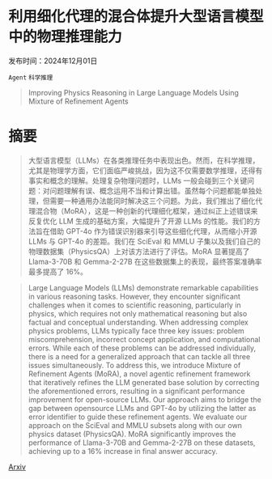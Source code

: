 # 利用细化代理的混合体提升大型语言模型中的物理推理能力

发布时间：2024年12月01日

`Agent` `科学推理`

> Improving Physics Reasoning in Large Language Models Using Mixture of Refinement Agents

# 摘要

> 大型语言模型（LLMs）在各类推理任务中表现出色。然而，在科学推理，尤其是物理学方面，它们面临严峻挑战，因为这不仅需要数学推理，还得有事实和概念的理解。处理复杂物理问题时，LLMs 一般会碰到三个关键问题：对问题理解有误、概念运用不当和计算出错。虽然每个问题都能单独处理，但需要一种通用办法能同时解决这三个问题。为此，我们推出了细化代理混合物（MoRA），这是一种创新的代理细化框架，通过纠正上述错误来反复优化 LLM 生成的基础方案，大幅提升了开源 LLMs 的性能。我们的方法旨在借助 GPT-4o 作为错误识别器来引导这些细化代理，从而缩小开源 LLMs 与 GPT-4o 的差距。我们在 SciEval 和 MMLU 子集以及我们自己的物理数据集（PhysicsQA）上对该方法进行了评估。MoRA 显著提高了 Llama-3-70B 和 Gemma-2-27B 在这些数据集上的表现，最终答案准确率最多提高了 16%。

> Large Language Models (LLMs) demonstrate remarkable capabilities in various reasoning tasks. However, they encounter significant challenges when it comes to scientific reasoning, particularly in physics, which requires not only mathematical reasoning but also factual and conceptual understanding. When addressing complex physics problems, LLMs typically face three key issues: problem miscomprehension, incorrect concept application, and computational errors. While each of these problems can be addressed individually, there is a need for a generalized approach that can tackle all three issues simultaneously. To address this, we introduce Mixture of Refinement Agents (MoRA), a novel agentic refinement framework that iteratively refines the LLM generated base solution by correcting the aforementioned errors, resulting in a significant performance improvement for open-source LLMs. Our approach aims to bridge the gap between opensource LLMs and GPT-4o by utilizing the latter as error identifier to guide these refinement agents. We evaluate our approach on the SciEval and MMLU subsets along with our own physics dataset (PhysicsQA). MoRA significantly improves the performance of Llama-3-70B and Gemma-2-27B on these datasets, achieving up to a 16% increase in final answer accuracy.

[Arxiv](https://arxiv.org/abs/2412.00821)